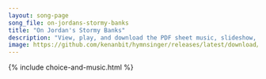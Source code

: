 ```yaml
---
layout: song-page
song_file: on-jordans-stormy-banks
title: "On Jordan's Stormy Banks"
description: "View, play, and download the PDF sheet music, slideshow, and audio. Lyrics: On Jordan's stormy banks I stand and cast a wishful eye to Canaan's fair and happy land where my possessions lie.    I'm bound for the promised land, ... english theist 4part"
image: https://github.com/kenanbit/hymnsinger/releases/latest/download/on-jordans-stormy-banks-trad.png
---
```


{% include choice-and-music.html %}